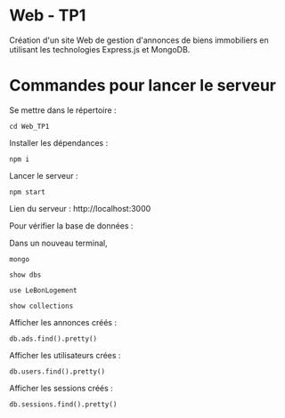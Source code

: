 # Web - TP1

Création d'un site Web de gestion d'annonces de biens immobiliers en utilisant les technologies Express.js et MongoDB.

# Commandes pour lancer le serveur
Se mettre dans le répertoire :

    cd Web_TP1

Installer les dépendances :

    npm i
    
Lancer le serveur :

    npm start

Lien du serveur : http://localhost:3000

Pour vérifier la base de données :

Dans un nouveau terminal,

    mongo

    show dbs

    use LeBonLogement

    show collections

Afficher les annonces créés :

    db.ads.find().pretty()

Afficher les utilisateurs crées :

    db.users.find().pretty()

Afficher les sessions créés :

    db.sessions.find().pretty()    